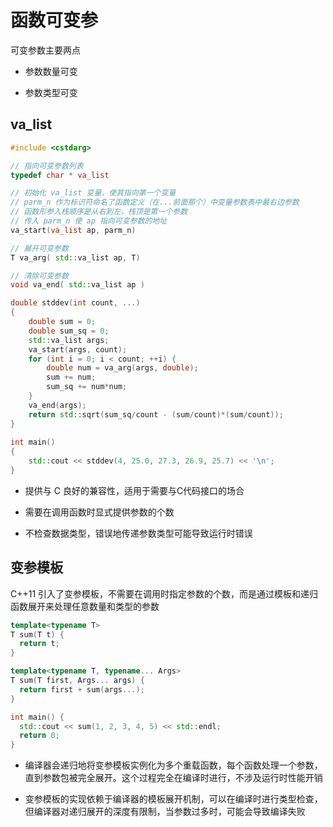 # 函数可变参

可变参数主要两点

- 参数数量可变

- 参数类型可变

## va_list

```cpp
#include <cstdarg>

// 指向可变参数列表
typedef char * va_list 

// 初始化 va_list 变量，使其指向第一个变量
// parm_n 作为标识符命名了函数定义（在...前面那个）中变量参数表中最右边参数
// 函数形参入栈顺序是从右到左，栈顶是第一个参数
// 传入 parm_n 使 ap 指向可变参数的地址
va_start(va_list ap, parm_n)

// 展开可变参数
T va_arg( std::va_list ap, T)

// 清除可变参数
void va_end( std::va_list ap )

double stddev(int count, ...) 
{
    double sum = 0;
    double sum_sq = 0;
    std::va_list args;
    va_start(args, count);
    for (int i = 0; i < count; ++i) {
        double num = va_arg(args, double);
        sum += num;
        sum_sq += num*num;
    }
    va_end(args);
    return std::sqrt(sum_sq/count - (sum/count)*(sum/count));
}
 
int main() 
{
    std::cout << stddev(4, 25.0, 27.3, 26.9, 25.7) << '\n';
}
```

- 提供与 C 良好的兼容性，适用于需要与C代码接口的场合

- 需要在调用函数时显式提供参数的个数

- 不检查数据类型，错误地传递参数类型可能导致运行时错误

## 变参模板

C++11 引入了变参模板，不需要在调用时指定参数的个数，而是通过模板和递归函数展开来处理任意数量和类型的参数

```cpp
template<typename T>
T sum(T t) {
  return t;
}

template<typename T, typename... Args>
T sum(T first, Args... args) {
  return first + sum(args...);
}

int main() {
  std::cout << sum(1, 2, 3, 4, 5) << std::endl;
  return 0;
}
```

- 编译器会递归地将变参模板实例化为多个重载函数，每个函数处理一个参数，直到参数包被完全展开。这个过程完全在编译时进行，不涉及运行时性能开销

- 变参模板的实现依赖于编译器的模板展开机制，可以在编译时进行类型检查，但编译器对递归展开的深度有限制，当参数过多时，可能会导致编译失败
